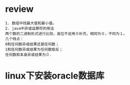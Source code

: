 # review
    1. 数组中找最大值和最小值。
    2. java中异或运算符的用法
    两个数的二进制形式进行比较，高位不足用０补充，相同为０，不同为１。
    几个特点：
    0和任何数异或结果还是任何数；
    1和任何数异或结果为任何数取反；
    任何数和本身异或结果为０．
# linux下安装oracle数据库

